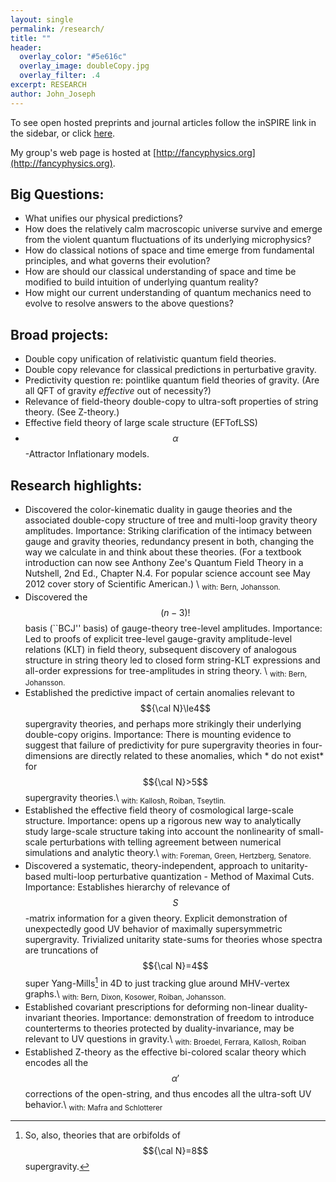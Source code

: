 ```yaml
---
layout: single
permalink: /research/
title: ""
header:
  overlay_color: "#5e616c"
  overlay_image: doubleCopy.jpg
  overlay_filter: .4
excerpt: RESEARCH
author: John_Joseph
---
```

To see open hosted preprints and journal articles follow the inSPIRE link in the sidebar,
or click [here](http://inspirehep.net/search?ln=en&ln=en&p=find+a+J+J++carrasco&of=hb&action_search=Search&sf=&so=d&rm=&rg=100&sc=0).

My group's web page is hosted at [http://fancyphysics.org](http://fancyphysics.org).

## Big Questions:
  * What unifies our physical predictions?
  * How does the relatively calm macroscopic universe survive and emerge from the violent quantum fluctuations of its underlying microphysics?
  * How do classical notions of space and time emerge from fundamental principles, and what governs their evolution?
  * How are should our classical understanding of space and time be modified to build intuition of underlying quantum reality?
  * How might our current understanding of quantum mechanics need to evolve to resolve answers to the above questions?

## Broad projects:
  * Double copy unification of relativistic quantum field theories.
  * Double copy relevance for classical predictions in perturbative gravity.
  * Predictivity question re: pointlike quantum field theories of gravity. (Are all QFT of gravity *effective* out of necessity?)
  * Relevance of field-theory double-copy to ultra-soft properties of string theory.  (See Z-theory.)
  * Effective field theory of large scale structure (EFTofLSS)
  * $$\alpha$$-Attractor Inflationary models.

## Research highlights:
  * Discovered the color-kinematic duality in gauge theories and the associated double-copy structure of tree and multi-loop gravity theory amplitudes.  Importance: Striking clarification of the intimacy between gauge and gravity theories, redundancy present in both,  changing the way we calculate in and think about these theories. (For a textbook introduction can now see Anthony Zee's Quantum Field Theory in a Nutshell,  2nd Ed., Chapter N.4.  For popular science account see May 2012 cover story of Scientific American.)  \\
  <sub> with: Bern, Johansson. </sub>
  * Discovered the $$(n-3)!$$ basis (``BCJ'' basis) of gauge-theory tree-level amplitudes.   Importance: Led to proofs of explicit tree-level gauge-gravity amplitude-level relations (KLT) in field theory, subsequent discovery of analogous structure in string theory led to closed form string-KLT expressions and all-order expressions for tree-amplitudes in string theory. \\
<sub>  with: Bern, Johansson. </sub>
  * Established the predictive impact of certain anomalies relevant to $${\cal N}\le4$$ supergravity theories, and perhaps more strikingly their underlying double-copy origins.  Importance: There is mounting evidence to suggest that failure of predictivity for pure supergravity theories in four-dimensions are directly related to these anomalies, which * do not exist* for $${\cal N}>5$$ supergravity theories.\\
<sub>with: Kallosh, Roiban, Tseytlin.</sub>
 * Established the effective field theory of cosmological large-scale structure. Importance:  opens up a rigorous new way to analytically study  large-scale structure taking into account the nonlinearity of small-scale perturbations with telling agreement between numerical simulations and analytic theory.\\
<sub>with: Foreman, Green, Hertzberg, Senatore.</sub>
* Discovered a systematic, theory-independent, approach to unitarity-based multi-loop perturbative quantization - Method of Maximal Cuts.  Importance: Establishes hierarchy of relevance of $$S$$-matrix information for a given theory.  Explicit demonstration of unexpectedly good UV behavior of maximally supersymmetric supergravity. Trivialized unitarity state-sums for theories whose spectra are truncations of $${\cal N}=4$$ super Yang-Mills[^footnote] in 4D to just tracking glue around MHV-vertex graphs.\\
<sub>with: Bern, Dixon, Kosower, Roiban, Johansson.</sub>
* Established covariant prescriptions for deforming non-linear duality-invariant theories.  Importance: demonstration of freedom to introduce counterterms to theories protected by duality-invariance, may be relevant to UV questions in gravity.\\
<sub>with: Broedel, Ferrara, Kallosh, Roiban</sub>
* Established Z-theory as the effective bi-colored scalar theory which encodes all the $$\alpha'$$ corrections of the open-string, and thus encodes all the ultra-soft UV behavior.\\
<sub> with: Mafra and Schlotterer</sub>

[^footnote]: So, also, theories that are orbifolds of $${\cal N}=8$$ supergravity.
